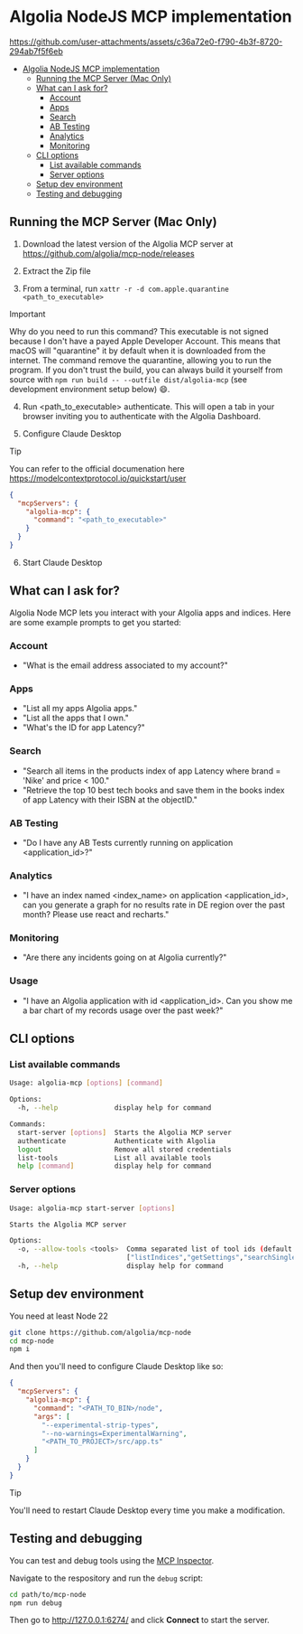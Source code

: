 # Algolia NodeJS MCP implementation

https://github.com/user-attachments/assets/c36a72e0-f790-4b3f-8720-294ab7f5f6eb

- [Algolia NodeJS MCP implementation](#algolia-nodejs-mcp-implementation)
  - [Running the MCP Server (Mac Only)](#running-the-mcp-server-mac-only)
  - [What can I ask for?](#what-can-i-ask-for)
    - [Account](#account)
    - [Apps](#apps)
    - [Search](#search)
    - [AB Testing](#ab-testing)
    - [Analytics](#analytics)
    - [Monitoring](#monitoring)
  - [CLI options](#cli-options)
    - [List available commands](#list-available-commands)
    - [Server options](#server-options)
  - [Setup dev environment](#setup-dev-environment)
  - [Testing and debugging](#testing-and-debugging)

## Running the MCP Server (Mac Only)

1. Download the latest version of the Algolia MCP server at https://github.com/algolia/mcp-node/releases

2. Extract the Zip file

3. From a terminal, run `xattr -r -d com.apple.quarantine <path_to_executable>`

> [!IMPORTANT]
> Why do you need to run this command?
> This executable is not signed because I don't have a payed Apple Developer Account.
> This means that macOS will "quarantine" it by default when it is downloaded from the internet.
> The command remove the quarantine, allowing you to run the program. If you don't trust the build,
> you can always build it yourself from source with `npm run build -- --outfile dist/algolia-mcp` (see development environment setup below) 😄.

4. Run <path_to_executable> authenticate. This will open a tab in your browser inviting you to authenticate with
   the Algolia Dashboard.

5. Configure Claude Desktop

> [!TIP]
> You can refer to the official documenation here https://modelcontextprotocol.io/quickstart/user

```json
{
  "mcpServers": {
    "algolia-mcp": {
      "command": "<path_to_executable>"
    }
  }
}
```

6. Start Claude Desktop

## What can I ask for?

Algolia Node MCP lets you interact with your Algolia apps and indices. Here are some example prompts to get you started:

### Account

- "What is the email address associated to my account?"

### Apps

- "List all my apps Algolia apps."
- "List all the apps that I own."
- "What's the ID for app Latency?"

### Search

- "Search all items in the products index of app Latency where brand = 'Nike' and price < 100."
- "Retrieve the top 10 best tech books and save them in the books index of app Latency with their ISBN at the objectID."

### AB Testing

- "Do I have any AB Tests currently running on application <application_id>?"

### Analytics

- "I have an index named <index_name> on application <application_id>, can you generate a graph for no results rate in DE region over the past month? Please use react and recharts."

### Monitoring

- "Are there any incidents going on at Algolia currently?"

### Usage

- "I have an Algolia application with id <application_id>. Can you show me a bar chart of my records usage over the past week?"

## CLI options

### List available commands

```sh
Usage: algolia-mcp [options] [command]

Options:
  -h, --help              display help for command

Commands:
  start-server [options]  Starts the Algolia MCP server
  authenticate            Authenticate with Algolia
  logout                  Remove all stored credentials
  list-tools              List all available tools
  help [command]          display help for command
```

### Server options

```sh
Usage: algolia-mcp start-server [options]

Starts the Algolia MCP server

Options:
  -o, --allow-tools <tools>  Comma separated list of tool ids (default:
                             ["listIndices","getSettings","searchSingleIndex","getTopSearches","getTopHits","getNoResultsRate"])
  -h, --help                 display help for command
```

## Setup dev environment

You need at least Node 22

```sh
git clone https://github.com/algolia/mcp-node
cd mcp-node
npm i
```

And then you'll need to configure Claude Desktop like so:

```json
{
  "mcpServers": {
    "algolia-mcp": {
      "command": "<PATH_TO_BIN>/node",
      "args": [
        "--experimental-strip-types",
        "--no-warnings=ExperimentalWarning",
        "<PATH_TO_PROJECT>/src/app.ts"
      ]
    }
  }
}
```

> [!TIP]
> You'll need to restart Claude Desktop every time you make a modification.

## Testing and debugging

You can test and debug tools using the [MCP Inspector](https://modelcontextprotocol.io/docs/tools/inspector).

Navigate to the respository and run the `debug` script:

```sh
cd path/to/mcp-node
npm run debug
```

Then go to http://127.0.0.1:6274/ and click **Connect** to start the server.
